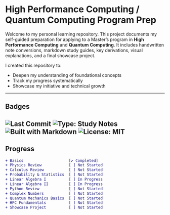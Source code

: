 # High Performance Computing / Quantum Computing Program Prep

Welcome to my personal learning repository. This project documents my self-guided preparation for applying to a Master’s program in **High Performance Computing** and **Quantum Computing**. It includes handwritten note conversions, markdown study guides, key derivations, visual explanations, and a final showcase project.

I created this repository to:
- Deepen my understanding of foundational concepts
- Track my progress systematically
- Showcase my initiative and technical growth

---
## Badges
![Last Commit](https://img.shields.io/github/last-commit/<USER>/<REPO>)
![Type: Study Notes](https://img.shields.io/badge/type-study--notes-yellow)
![Built with Markdown](https://img.shields.io/badge/built%20with-Markdown-1f425f.svg)
![License: MIT](https://img.shields.io/badge/license-MIT-blue.svg)
---

## Progress

```diff
+ Basics                    [✔ Completed]
+ Physics Review            [ ] Not Started
+ Calculus Review           [ ] Not Started
+ Probability & Statistics  [ ] Not Started
+ Linear Algebra I          [ ] In Progress
+ Linear Algebra II         [ ] In Progress
+ Python Review             [ ] Not Started
+ Complex Numbers           [ ] Not Started
+ Quantum Mechanics Basics  [ ] Not Started
+ HPC Fundamentals          [ ] Not Started
+ Showcase Project          [ ] Not Started
```
